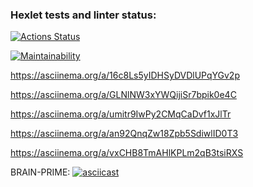 ### Hexlet tests and linter status:
[![Actions Status](https://github.com/iavalli/python-project-49/actions/workflows/hexlet-check.yml/badge.svg)](https://github.com/iavalli/python-project-49/actions)

[![Maintainability](https://api.codeclimate.com/v1/badges/6c1addaea09c6102d654/maintainability)](https://codeclimate.com/github/iavalli/python-project-49/maintainability)

https://asciinema.org/a/16c8Ls5yIDHSyDVDlUPqYGv2p

https://asciinema.org/a/GLNlNW3xYWQijiSr7bpik0e4C

https://asciinema.org/a/umitr9IwPy2CMqCaDvf1xJlTr

https://asciinema.org/a/an92QnqZw18Zpb5SdiwlID0T3

https://asciinema.org/a/vxCHB8TmAHlKPLm2qB3tsiRXS

BRAIN-PRIME: [![asciicast](https://asciinema.org/a/vxCHB8TmAHlKPLm2qB3tsiRXS.svg)](https://asciinema.org/a/vxCHB8TmAHlKPLm2qB3tsiRXS)
